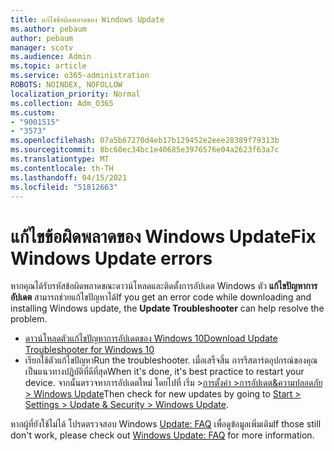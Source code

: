 ```yaml
---
title: แก้ไขข้อผิดพลาดของ Windows Update
ms.author: pebaum
author: pebaum
manager: scotv
ms.audience: Admin
ms.topic: article
ms.service: o365-administration
ROBOTS: NOINDEX, NOFOLLOW
localization_priority: Normal
ms.collection: Adm_O365
ms.custom:
- "9001515"
- "3573"
ms.openlocfilehash: 07a5b67270d4eb17b129452e2eee28389f79313b
ms.sourcegitcommit: 8bc60ec34bc1e40685e3976576e04a2623f63a7c
ms.translationtype: MT
ms.contentlocale: th-TH
ms.lasthandoff: 04/15/2021
ms.locfileid: "51812663"
---
```

# <a name="fix-windows-update-errors"></a><span data-ttu-id="8833f-102">แก้ไขข้อผิดพลาดของ Windows Update</span><span class="sxs-lookup"><span data-stu-id="8833f-102">Fix Windows Update errors</span></span>

<span data-ttu-id="8833f-103">หากคุณได้รับรหัสข้อผิดพลาดขณะดาวน์โหลดและติดตั้งการอัปเดต Windows ตัว **แก้ไขปัญหาการอัปเดต** สามารถช่วยแก้ไขปัญหาได้</span><span class="sxs-lookup"><span data-stu-id="8833f-103">If you get an error code while downloading and installing Windows update, the **Update Troubleshooter** can help resolve the problem.</span></span>

- [<span data-ttu-id="8833f-104">ดาวน์โหลดตัวแก้ไขปัญหาการอัปเดตของ Windows 10</span><span class="sxs-lookup"><span data-stu-id="8833f-104">Download Update Troubleshooter for Windows 10</span></span>](https://support.microsoft.com/help/4027322/windows-update-troubleshooter)
- <span data-ttu-id="8833f-105">เรียกใช้ตัวแก้ไขปัญหา</span><span class="sxs-lookup"><span data-stu-id="8833f-105">Run the troubleshooter.</span></span> <span data-ttu-id="8833f-106">เมื่อเสร็จสิ้น การรีสตาร์ตอุปกรณ์ของคุณเป็นแนวทางปฏิบัติที่ดีที่สุด</span><span class="sxs-lookup"><span data-stu-id="8833f-106">When it's done, it's best practice to restart your device.</span></span> <span data-ttu-id="8833f-107">จากนั้นตรวจหาการอัปเดตใหม่ โดยไปที่ เริ่ม >[การตั้งค่า >การอัปเดต&ความปลอดภัย > Windows Update](ms-settings:windowsupdate)</span><span class="sxs-lookup"><span data-stu-id="8833f-107">Then check for new updates by going to [Start > Settings > Update & Security > Windows Update](ms-settings:windowsupdate).</span></span>

<span data-ttu-id="8833f-108">หากผู้ที่ยังใช้ไม่ได้ โปรดตรวจสอบ Windows [Update: FAQ](https://support.microsoft.com/help/12373/windows-update-faq) เพื่อดูข้อมูลเพิ่มเติม</span><span class="sxs-lookup"><span data-stu-id="8833f-108">If those still don't work, please check out [Windows Update: FAQ](https://support.microsoft.com/help/12373/windows-update-faq) for more information.</span></span>
